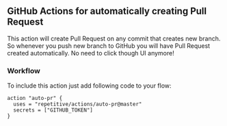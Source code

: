 ## GitHub Actions for automatically creating Pull Request

This action will create Pull Request on any commit that creates new branch.
So whenever you push new branch to GitHub you will have
Pull Request created automatically. No need to click though UI anymore!

### Workflow

To include this action just add following code to your flow:

```
action "auto-pr" {
  uses = "repetitive/actions/auto-pr@master"
  secrets = ["GITHUB_TOKEN"]
}
```
